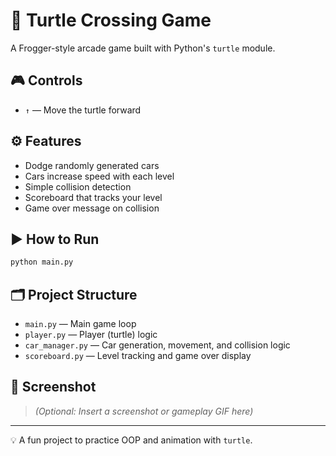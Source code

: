 # 🐢 Turtle Crossing Game

A Frogger-style arcade game built with Python's `turtle` module.

## 🎮 Controls

- `↑` — Move the turtle forward

## ⚙️ Features

- Dodge randomly generated cars
- Cars increase speed with each level
- Simple collision detection
- Scoreboard that tracks your level
- Game over message on collision

## ▶️ How to Run

```bash
python main.py
```

## 🗂 Project Structure

- `main.py` — Main game loop  
- `player.py` — Player (turtle) logic  
- `car_manager.py` — Car generation, movement, and collision logic  
- `scoreboard.py` — Level tracking and game over display  

## 📸 Screenshot

> *(Optional: Insert a screenshot or gameplay GIF here)*

---

💡 A fun project to practice OOP and animation with `turtle`.